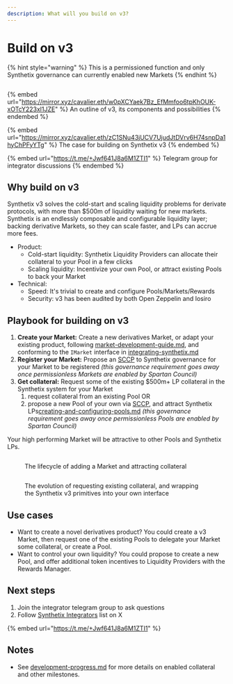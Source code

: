 ```yaml
---
description: What will you build on v3?
---
```


# Build on v3

{% hint style="warning" %}
This is a permissioned function and only Synthetix governance can currently enabled new Markets
{% endhint %}

<figure><img src="../.gitbook/assets/Twitter_post_-_4 (1).png" alt=""><figcaption></figcaption></figure>

{% embed url="https://mirror.xyz/cavalier.eth/w0pXCYaek7Bz_EfMmfoo6tpKhOUK-xOTcY223xl1JZE" %}
An outline of v3, its components and possibilities
{% endembed %}

{% embed url="https://mirror.xyz/cavalier.eth/zC1SNu43jUCV7UjudJtDVrv6H74snpDa1hyChPFyYTg" %}
The case for building on Synthetix v3
{% endembed %}

{% embed url="https://t.me/+Jwf641J8a6M1ZTI1" %}
Telegram group for integrator discussions
{% endembed %}

## Why build on v3

Synthetix v3 solves the cold-start and scaling liquidity problems for derivate protocols, with more than $500m of liquidity waiting for new markets. Synthetix is an endlessly composable and configurable liquidity layer; backing derivative Markets, so they can scale faster, and LPs can accrue more fees.

* Product:&#x20;
  * Cold-start liquidity: Synthetix Liquidity Providers can allocate their collateral to your Pool in a few clicks
  * Scaling liquidity: Incentivize your own Pool, or attract existing Pools to back your Market
* Technical:&#x20;
  * Speed: It's trivial to create and configure Pools/Markets/Rewards
  * Security: v3 has been audited by both Open Zeppelin and Iosiro

## Playbook for building on v3

1. **Create your Market:** Create a new derivatives Market, or adapt your existing product, following [market-development-guide.md](market-development-guide.md "mention"), and conforming to the `IMarket` interface in [integrating-synthetix.md](integrating-synthetix.md "mention")
2. **Register your Market:** Propose an [SCCP](https://docs.synthetix.io/dao/how-to-write-sip-sccps) to Synthetix governance for your Market to be registered _(this governance requirement goes away once permissionless Markets are enabled by Spartan Council)_
3. **Get collateral:** Request some of the existing $500m+ LP collateral in the Synthetix system for your Market
   1. request collateral from an existing Pool OR
   2. propose a new Pool of your own via [SCCP](https://docs.synthetix.io/dao/how-to-write-sip-sccps), and attract Synthetix LPs[creating-and-configuring-pools.md](../for-liquidity-pool-managers/creating-and-configuring-pools.md "mention") _(this governance requirement goes away once permissionless Pools are enabled by Spartan Council)_

Your high performing Market will be attractive to other Pools and Synthetix LPs.

<figure><img src="../.gitbook/assets/v3 flywheel  (1).jpg" alt=""><figcaption><p>The lifecycle of adding a Market and attracting collateral</p></figcaption></figure>

<figure><img src="../.gitbook/assets/v3 playbook (2).jpg" alt=""><figcaption><p>The evolution of requesting existing collateral, and wrapping the Synthetix v3 primitives into your own interface</p></figcaption></figure>

## Use cases

* Want to create a novel derivatives product? You could create a v3 Market, then request one of the existing Pools to delegate your Market some collateral, or create a Pool.
* Want to control your own liquidity? You could propose to create a new Pool, and offer additional token incentives to Liquidity Providers with the Rewards Manager.&#x20;

## Next steps

1. Join the integrator telegram group to ask questions&#x20;
2. Follow [Synthetix Integrators](https://twitter.com/i/lists/1677086706246520832) list on X

{% embed url="https://t.me/+Jwf641J8a6M1ZTI1" %}

## Notes

* See [development-progress.md](../development-progress.md "mention") for more details on enabled collateral and other milestones.
